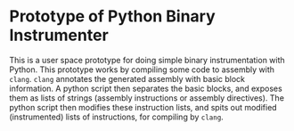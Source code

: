 Prototype of Python Binary Instrumenter
=======================================

This is a user space prototype for doing simple binary instrumentation with Python. This prototype
works by compiling some code to assembly with `clang`. `clang` annotates the generated assembly with
basic block information. A python script then separates the basic blocks, and exposes them as lists
of strings (assembly instructions or assembly directives). The python script then modifies these
instruction lists, and spits out modified (instrumented) lists of instructions, for compiling by
`clang`.
